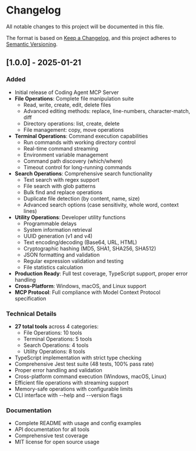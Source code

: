 # Changelog

All notable changes to this project will be documented in this file.

The format is based on [Keep a Changelog](https://keepachangelog.com/en/1.0.0/),
and this project adheres to [Semantic Versioning](https://semver.org/spec/v2.0.0.html).

## [1.0.0] - 2025-01-21

### Added
- Initial release of Coding Agent MCP Server
- **File Operations**: Complete file manipulation suite
  - Read, write, create, edit, delete files
  - Advanced editing methods: replace, line-numbers, character-match, diff
  - Directory operations: list, create, delete
  - File management: copy, move operations
- **Terminal Operations**: Command execution capabilities
  - Run commands with working directory control
  - Real-time command streaming
  - Environment variable management
  - Command path discovery (which/where)
  - Timeout control for long-running commands
- **Search Operations**: Comprehensive search functionality
  - Text search with regex support
  - File search with glob patterns
  - Bulk find and replace operations
  - Duplicate file detection (by content, name, size)
  - Advanced search options (case sensitivity, whole word, context lines)
- **Utility Operations**: Developer utility functions
  - Programmable delays
  - System information retrieval
  - UUID generation (v1 and v4)
  - Text encoding/decoding (Base64, URL, HTML)
  - Cryptographic hashing (MD5, SHA1, SHA256, SHA512)
  - JSON formatting and validation
  - Regular expression validation and testing
  - File statistics calculation
- **Production Ready**: Full test coverage, TypeScript support, proper error handling
- **Cross-Platform**: Windows, macOS, and Linux support
- **MCP Protocol**: Full compliance with Model Context Protocol specification

### Technical Details
- **27 total tools** across 4 categories:
  - File Operations: 10 tools
  - Terminal Operations: 5 tools  
  - Search Operations: 4 tools
  - Utility Operations: 8 tools
- TypeScript implementation with strict type checking
- Comprehensive Jest test suite (48 tests, 100% pass rate)
- Proper error handling and validation
- Cross-platform command execution (Windows, macOS, Linux)
- Efficient file operations with streaming support
- Memory-safe operations with configurable limits
- CLI interface with --help and --version flags

### Documentation
- Complete README with usage and config examples
- API documentation for all tools
- Comprehensive test coverage
- MIT license for open source usage